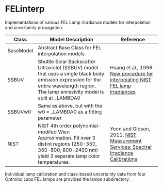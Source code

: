 # FELinterp
Implementations of various FEL Lamp Irradiance models for interpolation and uncertainty propagation.

| Class | Model Description | Reference | 
| ----- | ----------------- | ----------|
| BaseModel | Abstract Base Class for FEL interpolation models | |
| SSBUV     | Shuttle Solar Backscatter Ultraviolet (SSBUV) model that uses a single black body emission expression for the entire wavelength region. The lamp emissivity model is split at _LAMBDA0 | Huang et al., 1998. [New procedure for interpolating NIST FEL lamp irradiances](https://www.gml.noaa.gov/grad/neubrew/docs/publications/Huang_interpolatiopn.pdf) |
| SSBUVw0   | Same as above, but with the w0 = _LAMBDA0 as a fitting parameter | |
| NIST | NIST 4th order polynomial-modifed Wien Approximation.  Fit over 3 distint regions (250-350, 350-800, 800-2400 nm) yield 3 separate lamp color temperatures. | Yoon and Gibson, 2011. [NIST Measurement Services: Spectral Irradiance Calibrations](https://doi.org/10.6028/NIST.SP.250-89)|

Individual lamp calibration and class-based uncertainty data from four Optroinc Labs FEL lamps are provided the lamps subdirectory.

